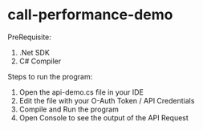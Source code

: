 # call-performance-demo

PreRequisite:

1. .Net SDK
2. C# Compiler

Steps to run the program:

1. Open the api-demo.cs file in your IDE
2. Edit the file with your O-Auth Token / API Credentials
3. Compile and Run the program
4. Open Console to see the output of the API Request
